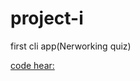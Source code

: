 # project-i
first cli app(Nerworking quiz)

[code hear:](https://repl.it/@AnkitRaikwar/new#index.js)
